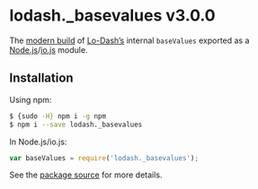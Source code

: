 # lodash._basevalues v3.0.0

The [modern build](https://github.com/lodash/lodash/wiki/Build-Differences) of [Lo-Dash’s](https://lodash.com/) internal `baseValues` exported as a [Node.js](http://nodejs.org/)/[io.js](https://iojs.org/) module.

## Installation

Using npm:

```bash
$ {sudo -H} npm i -g npm
$ npm i --save lodash._basevalues
```

In Node.js/io.js:

```js
var baseValues = require('lodash._basevalues');
```

See the [package source](https://github.com/lodash/lodash/blob/3.0.0-npm-packages/lodash._basevalues) for more details.
